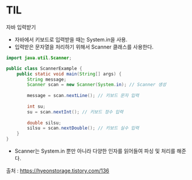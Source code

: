 # TIL

자바 입력받기

- 자바에서 키보드로 입력받을 때는 System.in을 사용.
- 입력받은 문자열을 처리하기 위해서 Scanner 클래스를 사용한다.

~~~java
import java.util.Scanner;

public class ScannerExample {
    public static void main(String[] args) {
        String message;
        Scanner scan = new Scanner(System.in); // Scanner 생성
        
        message = scan.nextLine(); // 키보드 문자 입력
        
        int su;
        su = scan.nextInt(); // 키보드 정수 입력
        
        double silsu;
        silsu = scan.nextDouble(); // 키보드 실수 입력
    }
}
~~~

- Scanner는 System.in 뿐만 아니라 다양한 인자를 읽어들여 파싱 및 처리를 해준다.



출처 : https://hyeonstorage.tistory.com/136